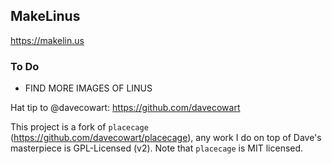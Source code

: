 ## MakeLinus

https://makelin.us

### To Do

- FIND MORE IMAGES OF LINUS

Hat tip to @davecowart: https://github.com/davecowart

This project is a fork of `placecage` (https://github.com/davecowart/placecage), any work I do on top of Dave's masterpiece is GPL-Licensed (v2). Note that `placecage` is MIT licensed.
